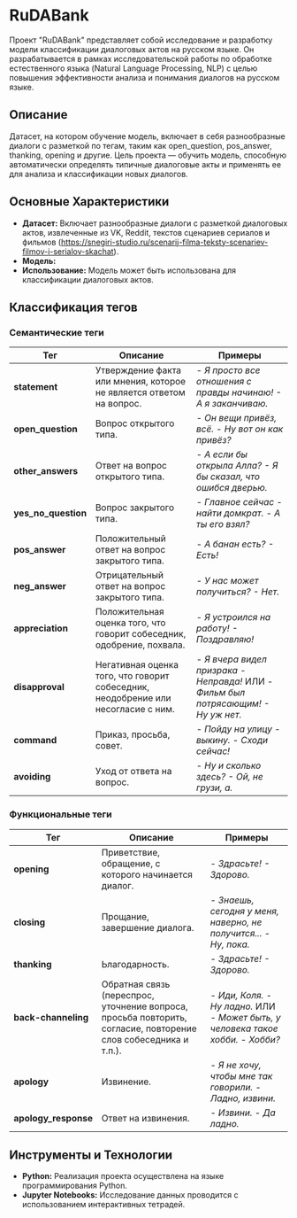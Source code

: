 # RuDABank

Проект "RuDABank" представляет собой исследование и разработку модели классификации диалоговых актов на русском языке. Он разрабатывается в рамках исследовательской работы по обработке естественного языка (Natural Language Processing, NLP) с целью повышения эффективности анализа и понимания диалогов на русском языке.

## Описание

Датасет, на котором обучение модель, включает в себя разнообразные диалоги с разметкой по тегам, таким как open_question, pos_answer, thanking, opening и другие.
Цель проекта — обучить модель, способную автоматически определять типичные диалоговые акты и применять ее для анализа и классификации новых диалогов.

## Основные Характеристики

- **Датасет:** Включает разнообразные диалоги с разметкой диалоговых актов, извлеченные из VK, Reddit, текстов сценариев сериалов и фильмов (https://snegiri-studio.ru/scenarij-filma-teksty-scenariev-filmov-i-serialov-skachat).
- **Модель:** 
- **Использование:** Модель может быть использована для классификации диалоговых актов.

## Классификация тегов

### Семантические теги

| Тег          | Описание                          | Примеры                                 |
|----------------|-----------------------------------|-----------------------------------------|
| **statement** | Утверждение факта или мнения, которое не является ответом на вопрос. | *- Я просто все отношения с правды начинаю! - А я заканчиваю.* |
| **open_question** | Вопрос открытого типа. | *- Он вещи привёз, всё. - Ну вот он как привёз?* |
| **other_answers** | Ответ на вопрос открытого типа. | *- А если бы открыла Алла? - Я бы сказал, что ошибся дверью.* |
| **yes_no_question** | Вопрос закрытого типа. | *- Главное сейчас - найти домкрат. - А ты его взял?* |
| **pos_answer** | Положительный ответ на вопрос закрытого типа. | *- А банан есть? - Есть!* |
| **neg_answer** | Отрицательный ответ на вопрос закрытого типа. | *- У нас может получиться? - Нет.* |
| **appreciation** | Положительная оценка того, что говорит собеседник, одобрение, похвала. | *- Я устроился на работу! - Поздравляю!* |
| **disapproval** | Негативная оценка того, что говорит собеседник, неодобрение или несогласие с ним. | *- Я вчера видел призрака - Неправда!* ИЛИ *- Фильм был потрясающим! - Ну уж нет.* |
| **command** | Приказ, просьба, совет. | *- Пойду на улицу - выкину. - Сходи сейчас!* |
| **avoiding** | Уход от ответа на вопрос. | *- Ну и сколько здесь? - Ой, не грузи, а.* |

### Функциональные теги

| Тег          | Описание                          | Примеры                                 |
|----------------|-----------------------------------|-----------------------------------------|
| **opening** | Приветствие, обращение, с которого начинается диалог. | *- Здрасьте!	- Здорово.* |
| **closing** | Прощание, завершение диалога. | *- Знаешь, сегодня у меня, наверно, не получится...	- Ну, пока.* |
| **thanking** | Ьлагодарность. | *- Здрасьте!	- Здорово.* |
| **back-channeling** | Обратная связь (переспрос, уточнение вопроса, просьба повторить, согласие, повторение слов собеседника и т.п.). | *- Иди, Коля. - Ну ладно.* ИЛИ *- Может быть, у человека такое хобби. - Хобби?* |
| **apology** | Извинение. | *- Я не хочу, чтобы мне так говорили. - Ладно, извини.* |
| **apology_response** | Ответ на извинения. | *- Извини.	- Да ладно.* |


## Инструменты и Технологии

- **Python:** Реализация проекта осуществлена на языке программирования Python.
- **Jupyter Notebooks:** Исследование данных проводится с использованием интерактивных тетрадей.


